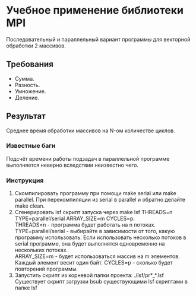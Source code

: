 # Учебное применение библиотеки MPI
Последовательный и параллельный вариант программы для векторной обработки 2 массивов.

## Требования
- Сумма.
- Разность.
- Умножение.
- Деление.

## Результат
Среднее время обработки массивов на N-ом количестве циклов.

### Известные баги
Подсчёт времени работы подзадач в параллельной программе выполняется неверно вследствии неизвестно чего.

### Инструкция
1. Скомпилировать программу при помощи make serial или make parallel. При перекомпиляции из serial в parallel и обратно делайте make clean.
2. Сгенерировать lsf скрипт запуска через make lsf THREADS=n TYPE=parallel/serial ARRAY_SIZE=m CYCLES=p.  
  THREADS=n - программа будет работать на n потоках.  
  TYPE=parallel/serial - выбирайте в зависимости от того, какую программу использовать. Если использовать несколько потоков в serial программе, она будет выполнятся одновременно на нескольких потоках.  
  ARRAY_SIZE=m - будет использоваться массив на m элементов. Каждый элемент весит один байт.
  CYCLES=p - сколько будет повторений программы.
3. Запустить скрипт из корневой папки проекта: ./lsf/pr*_*.lsf  
  Существует скрипт загрузки bsub существующими lsf скриптами в папке lsf
